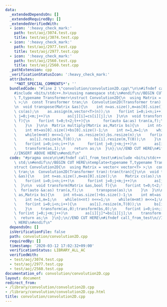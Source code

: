 ```yaml
---
data:
  _extendedDependsOn: []
  _extendedRequiredBy: []
  _extendedVerifiedWith:
  - icon: ':heavy_check_mark:'
    path: test/aoj/3074.test.cpp
    title: test/aoj/3074.test.cpp
  - icon: ':heavy_check_mark:'
    path: test/aoj/2977.test.cpp
    title: test/aoj/2977.test.cpp
  - icon: ':heavy_check_mark:'
    path: test/aoj/2560.test.cpp
    title: test/aoj/2560.test.cpp
  _pathExtension: cpp
  _verificationStatusIcon: ':heavy_check_mark:'
  attributes:
    '*NOT_SPECIAL_COMMENTS*': ''
  bundledCode: "#line 2 \"convolution/convolution2D.cpp\"\n\n#ifndef call_from_test\n\
    #include <bits/stdc++.h>\nusing namespace std;\n#endif\n//BEGIN CUT HERE\ntemplate<typename\
    \ T,typename Transformer>\nstruct Convolution2D{\n  using Matrix = vector< vector<T>\
    \ >;\n  const Transformer tran;\n  Convolution2D(Transformer tran):tran(tran){}\n\
    \n  void transpose(Matrix &as){\n    int n=as.size(),m=as[0].size();\n    Matrix\
    \ cs(as);\n    as.assign(m,vector<T>(n));\n    for(int i=0;i<n;i++)\n      for(int\
    \ j=0;j<m;j++)\n        as[j][i]=cs[i][j];\n  }\n\n  void transform(Matrix &as,bool\
    \ f){\n    for(int t=0;t<2;t++){\n      for(auto &a:as) tran(a,f);\n      transpose(as);\n\
    \    }\n  }\n\n  Matrix multiply(Matrix as,Matrix bs){\n    int nt=as.size()+bs.size()-1;\n\
    \    int mt=as[0].size()+bs[0].size()-1;\n    int n=1,m=1;\n    while(n<nt) n<<=1;\n\
    \    while(m<mt) m<<=1;\n    as.resize(n);bs.resize(n);\n    for(int i=0;i<n;i++){\n\
    \      as[i].resize(m,T(0));\n      bs[i].resize(m,T(0));\n    }\n    transform(as,0);transform(bs,0);\n\
    \    for(int i=0;i<n;i++)\n      for(int j=0;j<m;j++)\n        as[i][j]*=bs[i][j];\n\
    \    transform(as,1);\n    return as;\n  }\n};\n//END CUT HERE\n#ifndef call_from_test\n\
    //INSERT ABOVE HERE\n#endif\n"
  code: "#pragma once\n\n#ifndef call_from_test\n#include <bits/stdc++.h>\nusing namespace\
    \ std;\n#endif\n//BEGIN CUT HERE\ntemplate<typename T,typename Transformer>\n\
    struct Convolution2D{\n  using Matrix = vector< vector<T> >;\n  const Transformer\
    \ tran;\n  Convolution2D(Transformer tran):tran(tran){}\n\n  void transpose(Matrix\
    \ &as){\n    int n=as.size(),m=as[0].size();\n    Matrix cs(as);\n    as.assign(m,vector<T>(n));\n\
    \    for(int i=0;i<n;i++)\n      for(int j=0;j<m;j++)\n        as[j][i]=cs[i][j];\n\
    \  }\n\n  void transform(Matrix &as,bool f){\n    for(int t=0;t<2;t++){\n    \
    \  for(auto &a:as) tran(a,f);\n      transpose(as);\n    }\n  }\n\n  Matrix multiply(Matrix\
    \ as,Matrix bs){\n    int nt=as.size()+bs.size()-1;\n    int mt=as[0].size()+bs[0].size()-1;\n\
    \    int n=1,m=1;\n    while(n<nt) n<<=1;\n    while(m<mt) m<<=1;\n    as.resize(n);bs.resize(n);\n\
    \    for(int i=0;i<n;i++){\n      as[i].resize(m,T(0));\n      bs[i].resize(m,T(0));\n\
    \    }\n    transform(as,0);transform(bs,0);\n    for(int i=0;i<n;i++)\n     \
    \ for(int j=0;j<m;j++)\n        as[i][j]*=bs[i][j];\n    transform(as,1);\n  \
    \  return as;\n  }\n};\n//END CUT HERE\n#ifndef call_from_test\n//INSERT ABOVE\
    \ HERE\n#endif\n"
  dependsOn: []
  isVerificationFile: false
  path: convolution/convolution2D.cpp
  requiredBy: []
  timestamp: '2020-03-12 17:02:32+09:00'
  verificationStatus: LIBRARY_ALL_AC
  verifiedWith:
  - test/aoj/3074.test.cpp
  - test/aoj/2977.test.cpp
  - test/aoj/2560.test.cpp
documentation_of: convolution/convolution2D.cpp
layout: document
redirect_from:
- /library/convolution/convolution2D.cpp
- /library/convolution/convolution2D.cpp.html
title: convolution/convolution2D.cpp
---
```

